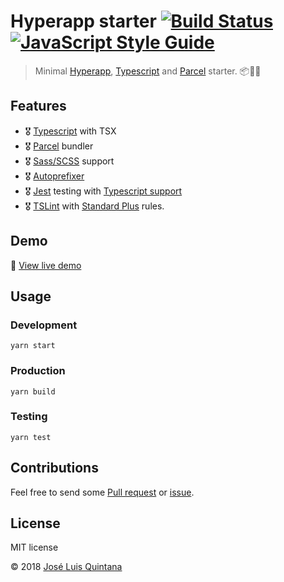 # Hyperapp starter [![Build Status](https://travis-ci.org/joseluisq/hyperapp-starter.svg?branch=master)](https://travis-ci.org/joseluisq/hyperapp-starter) [![JavaScript Style Guide](https://img.shields.io/badge/code_style-standard-brightgreen.svg)](https://standardjs.com)

> Minimal [Hyperapp](https://hyperapp.js.org), [Typescript](https://www.typescriptlang.org/) and [Parcel](https://en.parceljs.org) starter. :package::rocket::tada:

## Features

- :medal_military: [Typescript](https://www.typescriptlang.org/) with TSX
- :medal_military: [Parcel](https://github.com/parcel-bundler/parcel) bundler
- :medal_military: [Sass/SCSS](https://github.com/sass/node-sass) support
- :medal_military: [Autoprefixer](https://github.com/postcss/autoprefixer)
- :medal_military: [Jest](http://jestjs.io/) testing with [Typescript support](https://github.com/kulshekhar/ts-jest)
- :medal_military: [TSLint](https://github.com/palantir/tslint) with [Standard Plus](https://github.com/joseluisq/tslint-config-standard-plus) rules.

## Demo
:rocket: [View live demo](https://codesandbox.io/s/61p42lkjpw)

## Usage

### Development

```
yarn start
```

### Production

```
yarn build
```

### Testing

```
yarn test
```

## Contributions

Feel free to send some [Pull request](https://github.com/joseluisq/hyperapp-starter/pulls) or [issue](https://github.com/joseluisq/hyperapp-starter/issues).

## License
MIT license

© 2018 [José Luis Quintana](http://git.io/joseluisq)
